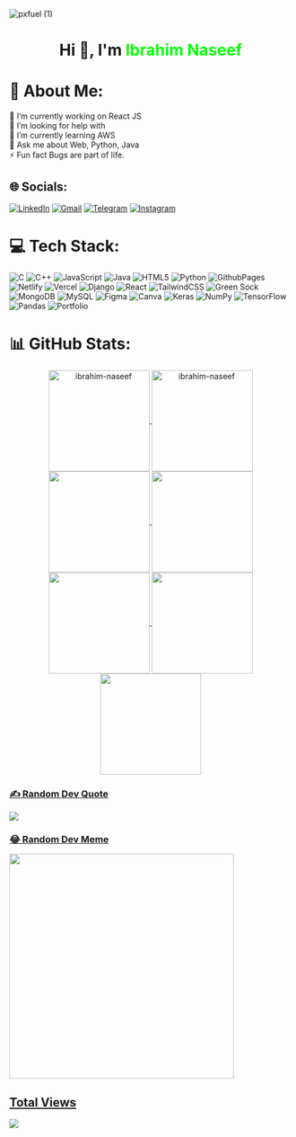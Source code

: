 ![pxfuel (1)](https://github.com/Ibrahim-Naseef/Ibrahim-Naseef/assets/156147657/897028e3-a418-4ab4-b57e-08f6af6c22a5)

<h1 align="center">Hi 👋, I'm <span style="color: #00FF00;">Ibrahim Naseef</span></h1>



# 💫 About Me:
🔭 I’m currently working on React JS<br>🤝 I’m looking for help with<br>🌱 I’m currently learning AWS<br>💬 Ask me about Web, Python, Java<br>⚡ Fun fact Bugs are part of life.


## 🌐 Socials:
[![LinkedIn](https://img.shields.io/badge/LinkedIn-%230077B5.svg?logo=linkedin&logoColor=white)](https://linkedin.com/in/Nas-eef)
[![Gmail](https://img.shields.io/badge/Gmail-%23D14836.svg?logo=gmail&logoColor=white)](mailto:ibrahimnaseef19@gmail.com)
[![Telegram](https://img.shields.io/badge/Telegram-%232CA5E0.svg?logo=telegram&logoColor=white)](https://t.me/player_1235)
[![Instagram](https://img.shields.io/badge/Instagram-%23E4405F.svg?logo=instagram&logoColor=white)](https://www.instagram.com/silentkiller9211/)


# 💻 Tech Stack:
![C](https://img.shields.io/badge/c-%2300599C.svg?style=for-the-badge&logo=c&logoColor=white) ![C++](https://img.shields.io/badge/c++-%2300599C.svg?style=for-the-badge&logo=c%2B%2B&logoColor=white) ![JavaScript](https://img.shields.io/badge/javascript-%23323330.svg?style=for-the-badge&logo=javascript&logoColor=%23F7DF1E) ![Java](https://img.shields.io/badge/java-%23ED8B00.svg?style=for-the-badge&logo=openjdk&logoColor=white) ![HTML5](https://img.shields.io/badge/html5-%23E34F26.svg?style=for-the-badge&logo=html5&logoColor=white) ![Python](https://img.shields.io/badge/python-3670A0?style=for-the-badge&logo=python&logoColor=ffdd54) ![GithubPages](https://img.shields.io/badge/github%20pages-121013?style=for-the-badge&logo=github&logoColor=white) ![Netlify](https://img.shields.io/badge/netlify-%23000000.svg?style=for-the-badge&logo=netlify&logoColor=#00C7B7) ![Vercel](https://img.shields.io/badge/vercel-%23000000.svg?style=for-the-badge&logo=vercel&logoColor=white) ![Django](https://img.shields.io/badge/django-%23092E20.svg?style=for-the-badge&logo=django&logoColor=white) ![React](https://img.shields.io/badge/react-%2320232a.svg?style=for-the-badge&logo=react&logoColor=%2361DAFB) ![TailwindCSS](https://img.shields.io/badge/tailwindcss-%2338B2AC.svg?style=for-the-badge&logo=tailwind-css&logoColor=white) ![Green Sock](https://img.shields.io/badge/green%20sock-88CE02?style=for-the-badge&logo=greensock&logoColor=white) ![MongoDB](https://img.shields.io/badge/MongoDB-%234ea94b.svg?style=for-the-badge&logo=mongodb&logoColor=white) ![MySQL](https://img.shields.io/badge/mysql-%2300000f.svg?style=for-the-badge&logo=mysql&logoColor=white) ![Figma](https://img.shields.io/badge/figma-%23F24E1E.svg?style=for-the-badge&logo=figma&logoColor=white) ![Canva](https://img.shields.io/badge/Canva-%2300C4CC.svg?style=for-the-badge&logo=Canva&logoColor=white) ![Keras](https://img.shields.io/badge/Keras-%23D00000.svg?style=for-the-badge&logo=Keras&logoColor=white) ![NumPy](https://img.shields.io/badge/numpy-%23013243.svg?style=for-the-badge&logo=numpy&logoColor=white) ![TensorFlow](https://img.shields.io/badge/TensorFlow-%23FF6F00.svg?style=for-the-badge&logo=TensorFlow&logoColor=white) ![Pandas](https://img.shields.io/badge/pandas-%23150458.svg?style=for-the-badge&logo=pandas&logoColor=white) ![Portfolio](https://img.shields.io/badge/Portfolio-%23000000.svg?style=for-the-badge&logo=firefox&logoColor=#FF7139)
# 📊 GitHub Stats:


<div align="center">
<a href="https://github.com/ibrahim-naseef">
<img align="center" height="180em" src="https://github-readme-stats.vercel.app/api/top-langs/?username=ibrahim-naseef&layout=compact&theme=dark" alt=ibrahim-naseef />
<img align="center" height="180em" src="https://github-readme-streak-stats.herokuapp.com/?user=ibrahim-naseef&theme=dark" alt="ibrahim-naseef" />
<img align="center" src="http://github-profile-summary-cards.vercel.app/api/cards/stats?username=ibrahim-naseef&theme=2077" height="180em" />
<img align="center" src="http://github-profile-summary-cards.vercel.app/api/cards/most-commit-language?username=ibrahim-naseef&theme=2077" height="180em" />
<img align="center" src="http://github-profile-summary-cards.vercel.app/api/cards/repos-per-language?username=ibrahim-naseef&theme=2077" height="180em" />
<img align="center" src="http://github-profile-summary-cards.vercel.app/api/cards/productive-time?username=ibrahim-naseef&theme=2077" height="180em" />
<img align="center" src="http://github-profile-summary-cards.vercel.app/api/cards/profile-details?username=ibrahim-naseef&theme=2077" height="180em" />
</div>



### ✍️ Random Dev Quote
![](https://quotes-github-readme.vercel.app/api?type=horizontal&theme=radical)


### 😂 Random Dev Meme
<img src='https://randommeme-five.vercel.app/' style="height: 400px;"/>

## Total Views
[![](https://visitcount.itsvg.in/api?id=Ibrahim-naseef&icon=0&color=0)](https://visitcount.itsvg.in)

<!-- Proudly created with GPRM ( https://gprm.itsvg.in ) -->
